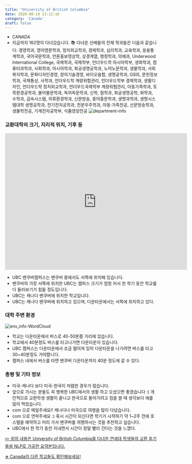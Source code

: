 ```yaml
---
title: "University of British Columbia"
date: 2020-08-19 13:12:16
category: 'Canada'
draft: false
---
```



* CANADA
* 지금까지 162명이 다녀갔습니다. 
📚 다녀온 선배들의 전체 학과들은 다음과 같습니다: 경영학과, 영어영문학과, 정치외교학과, 경제학과, 심리학과, 교육학과, 응용통계학과, 국어국문학과, 언론홍보영상학, 상경계열, 행정학과, 의예과, Underwood International College, 국제학과, 국제학부, 언더우드학 아시아학부, 생화학과, 컴퓨터과학과, 사회학과, 아시아학과, 화공생명공학과, 노어노문학과, 생물학과, 사회복지학과, 문화디자인경영, 창의기술경영, 바이오융합, 생명공학과, GSIS, 문헌정보학과, 국제통상, 사학과, 언더우드학 계량위험관리, 언더우드학부 경제학과, 생활디자인, 언더우드학 정치외교학과, 언더우드국제학부 계량위험관리, 아동가족학과, 토목환경공학과, 불어불문학과, 독어독문학과, 신학, 철학과, 화공생명공학, 화학과, 수학과, 금속시스템, 의류환경학과, 신문방송, 중어중문학과, 생명과학과, 생명시스템대학 생명공학과, 전기전자공학과, 천문우주학과, 아동·가족전공, 신문방송학과, 생물학전공, 기계전자공학부, 식품영양전공
![department-info](../plots/CA000012.png)
### 교환대학의 크기, 지리적 위치, 기후 등
<iframe
width="600"
height="450"
frameborder="0" style="border:0"
src="https://www.google.com/maps/embed/v1/place?key=AIzaSyC9e1AME-pVmWC4hBpFdu5S4dKzyepa3HQ&q=University+of+British+Columbia&center=49.2606052,-123.2459938&zoom=14" allowfullscreen>
</iframe>

* UBC 밴쿠버캠퍼스는 밴쿠버 중에서도 서쪽에 위치해 있습니다.
* 밴쿠버의 가장 서쪽에 위치한 UBC는 캠퍼스 크기가 엄청 커서 한 학기 동안 학교를 다 둘러보기가 힘들 정도입니다.
* UBC는 캐나다 밴쿠버에 위치한 학교입니다.
* UBC는 캐나다 밴쿠버에 위치하고 있으며, 다운타운에서는 서쪽에 위치하고 있다.


### 대학 주변 환경

![env_info-WordCloud](../univ_wordclouds_okt/env_info/CA000012_env_info_okt.png)

* 학교는 다운타운에서 버스로 40-50분쯤 거리에 있습니다.
* 학교에서 40분정도 버스를 타고나가면 다운타운이 있습니다.
* UBC 캠퍼스는 다운타운에서 조금 떨어져 있어 다운타운을 나가려면 버스를 타고 30~40분정도 가야합니다.
* 캠퍼스 내에서 버스를 타면 밴쿠버 다운타운까지 40분 정도에 갈 수 있다.


### 총평 및 기타 정보 
* 미국-캐나다 보다 미국-한국이 저렴한 경우가 많습니다.
* 앞으로 가시는 분들도 꼭 행복한 UBC에서의 생활 하고 오셨으면 좋겠습니다 :) 개인적으로 교환학생 생활이 끝나고 한국으로 돌아가려고 짐을 쌀 때 생각보다 애를 많이 먹었습니다.
* com 으로 메일주세요!! 캐나다나 미국으로 여행을 많이 다녔습니다.
* com 으로 연락주세요 :) 혹시 시간이 되신다면 학기가 시작하기 약 1~2주 전에 호스텔을 예약하고 미리 가서 밴쿠버를 여행하시는 것을 추천하고 싶습니다.
* UBC에서 한 학기 동안 지내면서 시간이 정말 빨리 간다는 것을 느꼈다.


[✏️ 위의 내용은 University of British Columbia를 다녀온 연세대 학생들의 교환 후기들을 NLP로 가공한 요약본입니다.](http://oia.yonsei.ac.kr/partner/expReport.asp?ucode=CA000012&bgbn=A)

[✈️ Canada의 다른 학교들도 확인해보세요!](https://yonsei-exchange.netlify.app/?category=Canada)
